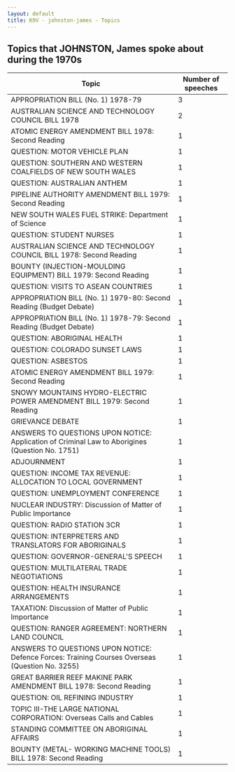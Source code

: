 ```yaml
---
layout: default
title: K9V - johnston-james - Topics
---
```

## Topics that JOHNSTON, James spoke about during the 1970s

| Topic | Number of speeches |
|--------------|----------------|
|APPROPRIATION BILL (No. 1) 1978-79|3|
|AUSTRALIAN SCIENCE AND TECHNOLOGY COUNCIL BILL 1978|2|
|ATOMIC ENERGY AMENDMENT BILL 1978: Second Reading|1|
|QUESTION: MOTOR VEHICLE PLAN|1|
|QUESTION: SOUTHERN AND WESTERN COALFIELDS OF NEW SOUTH WALES|1|
|QUESTION: AUSTRALIAN ANTHEM|1|
|PIPELINE AUTHORITY AMENDMENT BILL 1979: Second Reading|1|
|NEW SOUTH WALES FUEL STRIKE: Department of Science|1|
|QUESTION: STUDENT NURSES|1|
|AUSTRALIAN SCIENCE AND TECHNOLOGY COUNCIL BILL 1978: Second Reading|1|
|BOUNTY (INJECTION-MOULDING EQUIPMENT) BILL 1979: Second Reading|1|
|QUESTION: VISITS TO ASEAN COUNTRIES|1|
|APPROPRIATION BILL (No. 1) 1979-80: Second Reading (Budget Debate)|1|
|APPROPRIATION BILL (No. 1) 1978-79: Second Reading (Budget Debate)|1|
|QUESTION: ABORIGINAL HEALTH|1|
|QUESTION: COLORADO SUNSET LAWS|1|
|QUESTION: ASBESTOS|1|
|ATOMIC ENERGY AMENDMENT BILL 1979: Second Reading|1|
|SNOWY MOUNTAINS HYDRO-ELECTRIC POWER AMENDMENT BILL 1979: Second Reading|1|
|GRIEVANCE DEBATE|1|
|ANSWERS TO QUESTIONS UPON NOTICE: Application of Criminal Law to Aborigines (Question No. 1751)|1|
|ADJOURNMENT|1|
|QUESTION: INCOME TAX REVENUE: ALLOCATION TO LOCAL GOVERNMENT|1|
|QUESTION: UNEMPLOYMENT CONFERENCE|1|
|NUCLEAR INDUSTRY: Discussion of Matter of Public Importance|1|
|QUESTION: RADIO STATION 3CR|1|
|QUESTION: INTERPRETERS AND TRANSLATORS FOR ABORIGINALS|1|
|QUESTION: GOVERNOR-GENERAL'S SPEECH|1|
|QUESTION: MULTILATERAL TRADE NEGOTIATIONS|1|
|QUESTION: HEALTH INSURANCE ARRANGEMENTS|1|
|TAXATION: Discussion of Matter of Public Importance|1|
|QUESTION: RANGER AGREEMENT: NORTHERN LAND COUNCIL|1|
|ANSWERS TO QUESTIONS UPON NOTICE: Defence Forces: Training Courses Overseas (Question No. 3255)|1|
|GREAT BARRIER REEF MAKINE PARK AMENDMENT BILL 1978: Second Reading|1|
|QUESTION: OIL REFINING INDUSTRY|1|
|TOPIC III-THE LARGE NATIONAL CORPORATION: Overseas Calls and Cables|1|
|STANDING COMMITTEE ON ABORIGINAL AFFAIRS|1|
|BOUNTY (METAL- WORKING MACHINE TOOLS) BILL 1978: Second Reading|1|

